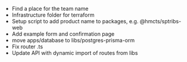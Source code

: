 - Find a place for the team name
- Infrastructure folder for terraform
- Setup script to add product name to packages, e.g. @hmcts/sptribs-web
- Add example form and confirmation page
- move apps/database to libs/postgres-prisma-orm
- Fix router .ts
- Update API with dynamic import of routes from libs